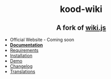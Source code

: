 <div align="center">

# kood-wiki
## A fork of [wiki.js](https://github.com/requarks/wiki)

</div>

- Official Website - Coming soon
- **[Documentation](https://docs.requarks.io/)**
- [Requirements](https://docs.requarks.io/install/requirements)
- [Installation](https://docs.requarks.io/install)
- [Demo](https://docs.requarks.io/demo)
- [Changelog](https://github.com/uristdwarf/wiki/releases)
- [Translations](https://docs.requarks.io/dev/translations) 
